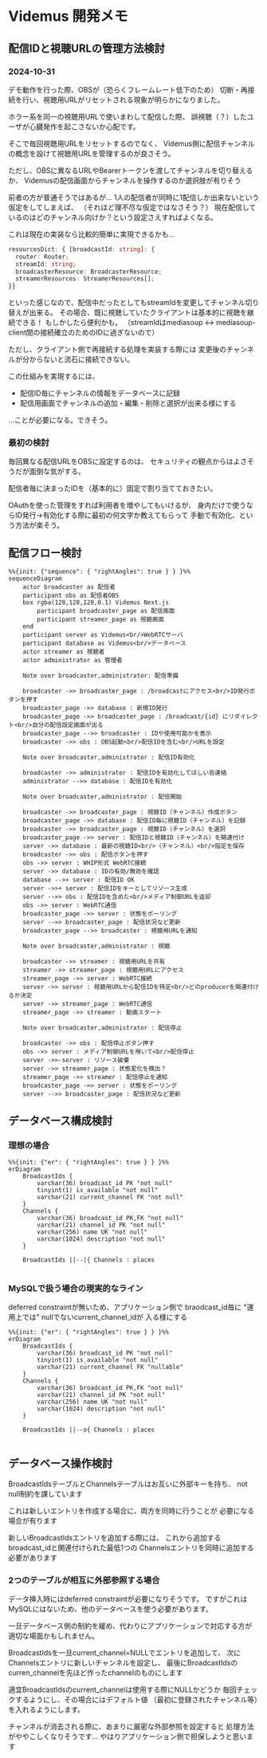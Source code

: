# Videmus 開発メモ


## 配信IDと視聴URLの管理方法検討

### 2024-10-31
デモ動作を行った際、OBSが（恐らくフレームレート低下のため）
切断・再接続を行い、視聴用URLがリセットされる現象が明らかになりました。

ホラー系を同一の視聴用URLで使いまわして配信した際、
誤視聴（？）したユーザが心臓発作を起こさないか心配です。

そこで毎回視聴用URLをリセットするのでなく、
Videmus側に配信チャンネルの概念を設けて視聴用URLを管理するのが良さそう。

ただし、OBSに異なるURLやBearerトークンを渡してチャンネルを切り替えるか、
Videmusの配信画面からチャンネルを操作するのか選択肢が有りそう

前者の方が普通そうではあるが...
1人の配信者が同時に1配信しか出来ないという仮定をしてしまえば、
（それほど理不尽な仮定ではなさそう？）
現在配信しているのはどのチャンネル向けか？という設定さえすればよくなる。

これは現在の実装なら比較的簡単に実現できるかも...
```typescript
resourcesDict: { [broadcastId: string]: {
  router: Router;
  streamId: string;
  broadcasterResource: BroadcasterResource;
  streamerResources: StreamerResources[];
}}
```
といった感じなので、配信中だったとしてもstreamIdを変更してチャンネル切り替えが出来る。
その場合、既に視聴していたクライアントは基本的に視聴を継続できる！
もしかしたら便利かも。
（streamIdはmediasoup <-> mediasoup-client間の接続確立のためのIDに過ぎないので）

ただし、クライアント側で再接続する処理を実装する際には
変更後のチャンネルが分からないと流石に接続できない。

この仕組みを実現するには、
- 配信ID毎にチャンネルの情報をデータベースに記録
- 配信用画面でチャンネルの追加・編集・削除と選択が出来る様にする

...ことが必要になる。できそう。


### 最初の検討
毎回異なる配信URLをOBSに設定するのは、
セキュリティの観点からはよさそうだが面倒な気がする。

配信者毎に決まったIDを（基本的に）固定で割り当てておきたい。

OAuthを使った管理をすれば利用者を増やしてもいけるが、
身内だけで使うならID発行→有効化する際に最初の何文字か教えてもらって
手動で有効化、という方法が楽そう。


## 配信フロー検討
```mermaid
%%{init: {"sequence": { "rightAngles": true } } }%%
sequenceDiagram
    actor broadcaster as 配信者
    participant obs as 配信者OBS
    box rgba(128,128,128,0.1) Videmus Next.js
        participant broadcaster_page as 配信画面
        participant streamer_page as 視聴画面
    end
    participant server as Videmus<br/>WebRTCサーバ 
    participant database as Videmus<br/>データベース
    actor streamer as 視聴者
    actor administrator as 管理者

    Note over broadcaster,administrator: 配信準備

    broadcaster ->> broadcaster_page : /broadcastにアクセス<br/>ID発行ボタンを押す
    broadcaster_page ->> database : 新規ID発行
    broadcaster_page ->> broadcaster_page : /broadcast/{id} にリダイレクト<br/>自分の配信設定画面が出る
    broadcaster_page -->> broadcaster : IDや使用可能かを表示
    broadcaster ->> obs : OBS起動<br/>配信IDを含む<br/>URLを設定

    Note over broadcaster,administrator : 配信ID有効化

    broadcaster ->> administrator : 配信IDを有効化してほしい旨連絡
    administrator -->> database : 配信IDを有効化

    Note over broadcaster,administrator : 配信開始
    
    broadcaster ->> broadcaster_page : 視聴ID（チャンネル）作成ボタン
    broadcaster_page ->> database : 配信ID毎に視聴ID（チャンネル）を記録
    broadcaster ->> broadcaster_page : 視聴ID（チャンネル）を選択
    broadcaster_page ->> server : 配信IDと視聴ID（チャンネル）を関連付け
    server ->> database : 最新の視聴ID<br/>（チャンネル）<br/>指定を保存
    broadcaster ->> obs : 配信ボタンを押す
    obs ->> server : WHIP形式 WebRTC接続
    server ->> database : IDの有効/無効を確認
    database -->> server : 配信ID OK
    server ->>+ server : 配信IDをキーとしてリソース生成
    server -->> obs : 配信IDを含めた<br/>メディア制御URLを返却
    obs ->> server : WebRTC通信
    broadcaster_page ->> server : 状態をポーリング
    server -->> broadcaster_page : 配信状況など更新
    broadcaster_page -->> broadcaster : 視聴用URLを通知
    
    Note over broadcaster,administrator : 視聴

    broadcaster ->> streamer : 視聴用URLを共有
    streamer ->> streamer_page : 視聴用URLにアクセス
    streamer_page ->> server : WebRTC接続
    server ->> server : 視聴用URLから配信IDを特定<br/>どのproducerを関連付けるか決定
    server ->> streamer_page : WebRTC通信
    streamer_page ->> streamer : 動画スタート

    Note over broadcaster,administrator : 配信停止

    broadcaster ->> obs : 配信停止ボタン押す
    obs ->> server : メディア制御URLを用いて<br/>配信停止
    server ->>-server : リソース破棄
    server ->> streamer_page : 状態変化を検出？
    streamer_page ->> streamer : 配信停止を通知
    broadcaster_page ->> server : 状態をポーリング
    server -->> broadcaster_page : 配信状況など更新
```

## データベース構成検討
### 理想の場合
```mermaid
%%{init: {"er": { "rightAngles": true } } }%%
erDiagram
    BroadcastIds {
        varchar(36) broadcast_id PK "not null"
        tinyint(1) is_available "not null"
        varchar(21) current_channel FK "not null"
    }
    Channels {
        varchar(36) broadcast_id PK,FK "not null"
        varchar(21) channel_id PK "not null"
        varchar(256) name UK "not null"
        varchar(1024) description "not null"
    }

    BroadcastIds ||--|{ Channels : places
    
```
### MySQLで扱う場合の現実的なライン
deferred constraintが無いため、アプリケーション側で
braodcast\_id毎に "運用上では" nullでないcurrent\_channel\_idが
入る様にする
```mermaid
%%{init: {"er": { "rightAngles": true } } }%%
erDiagram
    BroadcastIds {
        varchar(36) broadcast_id PK "not null"
        tinyint(1) is_available "not null"
        varchar(21) current_channel FK "nullable"
    }
    Channels {
        varchar(36) broadcast_id PK,FK "not null"
        varchar(21) channel_id PK "not null"
        varchar(256) name UK "not null"
        varchar(1024) description "not null"
    }

    BroadcastIds ||--o{ Channels : places
    
```


## データベース操作検討
BroadcastIdsテーブルとChannelsテーブルはお互いに外部キーを持ち、
not null制約を課しています

これは新しいエントリを作成する場合に、両方を同時に行うことが
必要になる場合が有ります

新しいBroadcastIdsエントリを追加する際には、
これから追加するbroadcast\_idと関連付けられた最低1つの
Channelsエントリを同時に追加する必要があります

### 2つのテーブルが相互に外部参照する場合
データ挿入時にはdeferred constraintが必要になりそうです。
ですがこれはMySQLにはないため、他のデータベースを使う必要があります。

一旦データベース側の制約を緩め、代わりにアプリケーションで対応する方が
適切な場面かもしれません。

BroadcastIdsを一旦current\_channel=NULLでエントリを追加して、
次にChannelsエントリに新しいチャンネルを設定し、
最後にBroadcastIdsのcurren\_channelを先ほど作ったchannelのものにします

適宜BroadcastIdsのcurrent\_channelは使用する際にNULLかどうか
毎回チェックするようにし、その場合にはデフォルト値
（最初に登録されたチャンネル等）を入れるようにします。

チャンネルが消去される際に、あまりに厳密な外部参照を設定すると
処理方法がややこしくなりそうです...
やはりアプリケーション側で担保しようと思います

